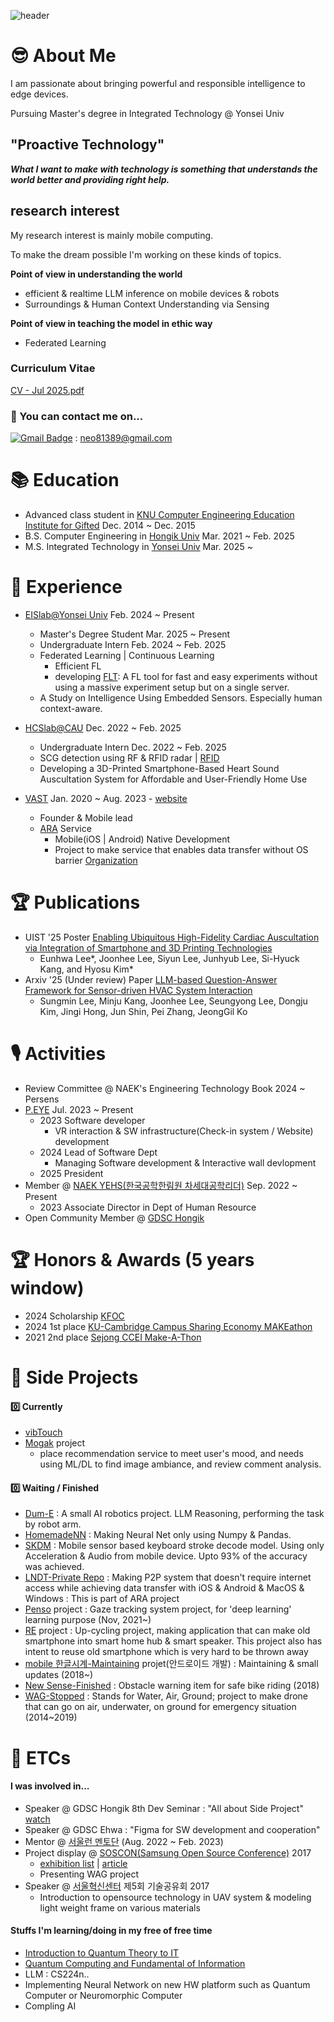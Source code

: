 ![header](https://capsule-render.vercel.app/api?type=waving&color=0:8deebc,100:96eff4&height=300&section=header&text=HeLlo_WoRlD!&fontColor=#000000&fontSize=90)

# 😎 About Me
I am passionate about bringing powerful and responsible intelligence to edge devices.

Pursuing Master's degree in Integrated Technology @ Yonsei Univ

## "Proactive Technology"

**_What I want to make with technology is something that understands the world better and providing right help._**

## research interest

My research interest is mainly mobile computing.

To make the dream possible I'm working on these kinds of topics.

**Point of view in understanding the world**
- efficient & realtime LLM inference on mobile devices & robots
- Surroundings & Human Context Understanding via Sensing
  
**Point of view in teaching the model in ethic way**
- Federated Learning

### Curriculum Vitae
[CV - Jul 2025.pdf](https://github.com/user-attachments/files/21334756/CV.-.Jul.2025.pdf)



### 📮 You can contact me on...
[![Gmail Badge](https://img.shields.io/badge/-Gmail-d14836?style=flat-square&logo=Gmail&logoColor=white&link=mailto:neo81389@gmail.com)](mailto:neo81389@gmail.com) : neo81389@gmail.com

# 📚 Education
- Advanced class student in [KNU Computer Engineering Education Institute for Gifted](https://gifted.knu.ac.kr/) Dec. 2014 ~ Dec. 2015
- B.S. Computer Engineering in [Hongik Univ](https://wwwce.hongik.ac.kr/dept/index.html) Mar. 2021 ~ Feb. 2025
- M.S. Integrated Technology in [Yonsei Univ](https://sit.yonsei.ac.kr/sit/index.do) Mar. 2025 ~

# 🔬 Experience
- [EISlab@Yonsei Univ](https://www.eis-lab.org/research) Feb. 2024 ~ Present
  - Master's Degree Student Mar. 2025 ~ Present
  - Undergraduate Intern Feb. 2024 ~ Feb. 2025
  - Federated Learning | Continuous Learning
      - Efficient FL
      - developing [FLT](https://github.com/jlstdio/FLT): A FL tool for fast and easy experiments without using a massive experiment setup but on a single server.
  - A Study on Intelligence Using Embedded Sensors. Especially human context-aware.
- [HCSlab@CAU](https://sites.google.com/view/hcslab-cau/home?authuser=0) Dec. 2022 ~ Feb. 2025
  - Undergraduate Intern Dec. 2022 ~ Feb. 2025
  - SCG detection using RF & RFID radar | [RFID](https://github.com/JoonLee-K/SDR_UHF_RFID_reader)
  - Developing a 3D-Printed Smartphone-Based Heart Sound Auscultation System for Affordable and User-Friendly Home Use

- [VAST](https://github.com/ARA-developer/ARA) Jan. 2020 ~ Aug. 2023 - [website](https://araconnect.site)
  - Founder & Mobile lead
  - [ARA](https://tosssync.web.app/) Service
    - Mobile(iOS | Android) Native Development
    - Project to make service that enables data transfer without OS barrier [Organization](https://www.instagram.com/vast.dev/)

# 🏆 Publications
- UIST '25 Poster [Enabling Ubiquitous High-Fidelity Cardiac Auscultation via Integration of Smartphone and 3D Printing Technologies](https://sites.google.com/view/hcslab-cau/publications?authuser=0#h.3xa269c52maj)
  - Eunhwa Lee*, Joonhee Lee, Siyun Lee, Junhyub Lee, Si-Hyuck Kang, and Hyosu Kim*
- Arxiv '25 (Under review) Paper [LLM-based Question-Answer Framework for Sensor-driven HVAC System Interaction](https://arxiv.org/abs/2507.04748)
  - Sungmin Lee, Minju Kang, Joonhee Lee, Seungyong Lee, Dongju Kim, Jingi Hong, Jun Shin, Pei Zhang, JeongGil Ko
  
# 🎙️ Activities
- Review Committee @ NAEK's Engineering Technology Book 2024 ~ Persens
- [P.EYE](https://readymag.com/u1427907511/peye/) Jul. 2023 ~ Present
  - 2023 Software developer
    - VR interaction & SW infrastructure(Check-in system / Website) development
  - 2024 Lead of Software Dept
    - Managing Software development & Interactive wall devlopment
  - 2025 President
- Member @ [NAEK YEHS(한국공학한림원 차세대공학리더)](http://yehs.or.kr/) Sep. 2022 ~ Present
  - 2023 Associate Director in Dept of Human Resource
- Open Community Member @ [GDSC Hongik](https://gdsc.community.dev/hongik-university/)
  
# 🏆 Honors & Awards (5 years window)
- 2024 Scholarship [KFOC](https://kfoc.or.kr//?c=2/10)
- 2024 1st place [KU-Cambridge Campus Sharing Economy MAKEathon](https://slp.korea.ac.kr/slp/makeathon/Who.do)
- 2021 2nd place [Sejong CCEI Make-A-Thon](https://ccei.creativekorea.or.kr/sejong/custom/notice_view.do?no=20976&rnum=1107&kind=undefined&sPtime=undefined)

# 🧩 Side Projects
#### 0️⃣ Currently
- [vibTouch](https://github.com/jlstdio/vibTouch)
- [Mogak](https://mogak.site) project
    - place recommendation service to meet user's mood, and needs using ML/DL to find image ambiance, and review comment analysis.
  
#### 0️⃣ Waiting / Finished
- [Dum-E](https://github.com/jlstdio/DUM-E) : A small AI robotics project. LLM Reasoning, performing the task by robot arm.
- [HomemadeNN](https://github.com/jlstdio/HomemadeNN) : Making Neural Net only using Numpy & Pandas.
- [SKDM](https://github.com/jlstdio/SKDM) : Mobile sensor based keyboard stroke decode model. Using only Acceleration & Audio from mobile device. Upto 93% of the accuracy was achieved.
- [LNDT-Private Repo](https://github.com/jlstdio/LocalNetworkDataTransfer) : Making P2P system that doesn't require internet access while achieving data transfer with iOS & Android & MacOS & Windows : This is part of ARA project
- [Penso](https://github.com/PensoTeam) project : Gaze tracking system project, for 'deep learning' learning purpose (Nov, 2021~)
- [RE](https://github.com/jlstdio/Re) project : Up-cycling project, making application that can make old smartphone into smart home hub & smart speaker. This project also has intent to reuse old smartphone which is very hard to be thrown away
- [mobile 한글시계-Maintaining](https://hangulclock.today/#/) projet(안드로이드 개발) : Maintaining & small updates (2018~)
- [New Sense-Finished](https://github.com/jlstdio/NewSense) : Obstacle warning item for safe bike riding (2018)
- [WAG-Stopped](https://github.com/jlstdio/WAG-Project) : Stands for Water, Air, Ground; project to make drone that can go on air, underwater, on ground for emergency situation (2014~2019)

# 📎 ETCs
#### I was involved in...
- Speaker @ GDSC Hongik 8th Dev Seminar : "All about Side Project" [watch](https://www.youtube.com/watch?v=KBEyha-x79Q)
- Speaker @ GDSC Ehwa : "Figma for SW development and cooperation"
- Mentor @ [서울런 멘토단](https://slearn.seoul.go.kr/front/mentoringIntro.do) (Aug. 2022 ~ Feb. 2023) 
- Project display @ [SOSCON(Samsung Open Source Conference)](https://soscon2017.ssdc.kr) 2017
  - [exhibition list](https://soscon2017.ssdc.kr/exhibition.html) | [article](http://bit.ly/336FTFc)
  - Presenting WAG project
- Speaker @ [서울혁신센터](https://m.onoffmix.com/event/108155) 제5회 기술공유회 2017
  - Introduction to opensource technology in UAV system & modeling light weight frame on various materials

#### Stuffs I'm learning/doing in my free of free time
- [Introduction to Quantum Theory to IT](https://www.coursera.org/learn/introduction-to-quantum-information)
- [Quantum Computing and Fundamental of Information]()
- LLM : CS224n..
- Implementing Neural Network on new HW platform such as Quantum Computer or Neuromorphic Computer
- Compling AI
